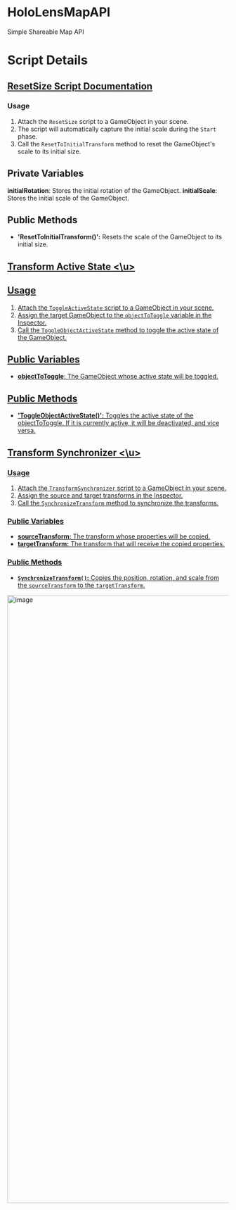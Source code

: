 # HoloLensMapAPI
Simple Shareable Map API



# Script Details 

## <u> ResetSize Script Documentation</u>

### Usage

1. Attach the `ResetSize` script to a GameObject in your scene.
2. The script will automatically capture the initial scale during the `Start` phase.
3. Call the `ResetToInitialTransform` method to reset the GameObject's scale to its initial size.

## Private Variables

**initialRotation**: Stores the initial rotation of the GameObject.
**initialScale**: Stores the initial scale of the GameObject.

## Public Methods

- **'ResetToInitialTransform()':** Resets the scale of the GameObject to its initial size.
  
##  <u> Transform Active State <\u>

## Usage
1. Attach the `ToggleActiveState` script to a GameObject in your scene.
2. Assign the target GameObject to the `objectToToggle` variable in the Inspector.
3. Call the `ToggleObjectActiveState` method to toggle the active state of the GameObject.

## Public Variables

- **objectToToggle**: The GameObject whose active state will be toggled.

## Public Methods 

- **'ToggleObjectActiveState()':** Toggles the active state of the objectToToggle. If it is currently active, it will be deactivated, and vice versa.
  
## <u>  Transform Synchronizer <\u>

### Usage
1. Attach the `TransformSynchronizer` script to a GameObject in your scene.
2. Assign the source and target transforms in the Inspector.
3. Call the `SynchronizeTransform` method to synchronize the transforms.
   
### Public Variables
- **sourceTransform:** The transform whose properties will be copied.
- **targetTransform:** The transform that will receive the copied properties.
  
### Public Methods
- **`SynchronizeTransform()`:** Copies the position, rotation, and scale from the `sourceTransform` to the `targetTransform`.






<img width="1382" alt="image" src="https://github.com/DylanGreenX/HoloLensMapAPI/assets/97126306/732b209d-b7c6-42d4-a477-50f01eb0b746">
